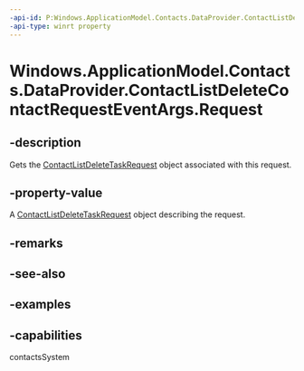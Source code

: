 ```yaml
---
-api-id: P:Windows.ApplicationModel.Contacts.DataProvider.ContactListDeleteContactRequestEventArgs.Request
-api-type: winrt property
---
```


<!-- Property syntax.
public ContactListDeleteContactRequest Request { get; }
-->

# Windows.ApplicationModel.Contacts.DataProvider.ContactListDeleteContactRequestEventArgs.Request

## -description
Gets the [ContactListDeleteTaskRequest](contactlistdeletecontactrequest.md) object associated with this request.

## -property-value
A [ContactListDeleteTaskRequest](contactlistdeletecontactrequest.md) object describing the request.

## -remarks

## -see-also

## -examples

## -capabilities
contactsSystem
